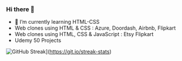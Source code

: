 ### Hi there 👋
- 🌱 I’m currently learning  HTML-CSS
- Web clones using HTML & CSS : Azure, Doordash, Airbnb, Flipkart
- Web clones using HTML, CSS & JavaScript : Etsy Flipkart
- Udemy 50 Projects


![GitHub Streak](https://streak-stats.demolab.com?user=Anihsa-Alexander&theme=radical)](https://git.io/streak-stats)

